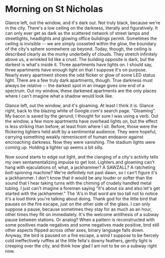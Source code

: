 # Morning on St Nicholas

Glance left, out the window, and it's dark out. Not truly black, because we're in the city. There's a low ceiling on the darkness, literally and figuratively. It can only ever get as dark as the scattered network of street lamps and streetlights, headlights and glowing office bulidings permit. Sometimes the ceiling is invisible -- we are simply cosseted within the glow, the boundary of the city's sphere somewhere up beyond. Today, though, the ceiling is described clearly as the murky underbelly of clouds. They stretch infinitely above us, a wrinkled lid like a crust. The building opposite is dark, but the darkest is what's inside it. Three apartments have lights on. I should say, three apartments have enough light on that I suppose it's on purpose. Nearly every apartment shows the odd flicker or glow of some LED status light. There are a few truly dark apartments, though. True darkness must always be relative -- the darkest spot in an image gives one end of a spectrum. Out my window, these darkened apartments are the only places where I can't imagine what a shadow would look like.

Glance left, out the window, and it's gloaming. At least I think it is. Glance right, back to the blazing white of Google.com's search page. "Gloaming". My bacon is saved by the gerund; I thought for sure I was using a verb. Out the window, a few more apartments have overhead lights on, but the effect is less striking than before, at least from where I sit. Before, those were the flickering lighters held aloft by a sentimental audience. They were hopeful, carrying something weakly remeniscent of human endeavor against encroaching darkness. Now they were vanishing. The stadium lights were coming up. Holding a lighter up seems a bit silly.

Now sound starts to edge out light, and the clanging of a city's activity tells my own sentamentalizing impulse to get lost. Lighters and gloaming can't hang with ejaculations of, what, a jackhammer? A SAWZALL? A ratcheting bolt-spinning machine? We're definitely not past dawn, so I can't figure it's a jackhammer. I don't know that it would be any louder or softer than the sound that I hear taking turns with the chiming of crudely handled metal tubing. I just can't imagine a foreman saying "It's about six and also let's get started with the jackhammer." The 'A's in that word are too tall not to notice it's a loud think you're talking about doing. Thank god for the little bird that pauses on the fire escape, just on the other side of the glass. I can only suppose a pause, because sometimes they stay for as much as an hour, other times they flit on immediately. It's the welcome antithesis of a subway pause between stations. Or analog? When a pattern is reconstructed with some positives made negatives and some negatives made positive, bnd still other aspects flipped across other axes, binary language falls down. Anyway, the bird is paused on a fire escape, a wind I suppose to be fiercely cold ineffectively ruffles at the little fella's downy feathers, gently light is creeping over the city, and think how glad I am not to be on a subway right now.


